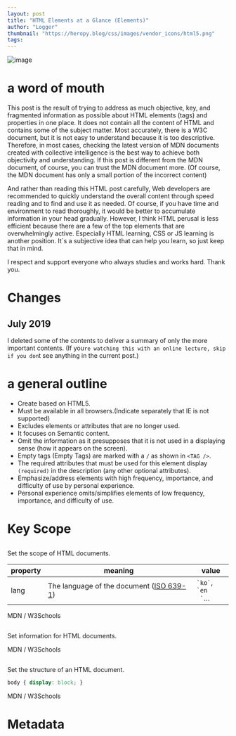 ```yaml
---
layout: post
title: "HTML Elements at a Glance (Elements)"
author: "Logger"
thumbnail: "https://heropy.blog/css/images/vendor_icons/html5.png"
tags: 
---
```



![image](https://heropy.blog/css/images/vendor_icons/html5.png)

# a word of mouth

This post is the result of trying to address as much objective, key, and fragmented information as possible about HTML elements (tags) and properties in one place.
It does not contain all the content of HTML and contains some of the subject matter.
Most accurately, there is a W3C document, but it is not easy to understand because it is too descriptive.
Therefore, in most cases, checking the latest version of MDN documents created with collective intelligence is the best way to achieve both objectivity and understanding.
If this post is different from the MDN document, of course, you can trust the MDN document more.
(Of course, the MDN document has only a small portion of the incorrect content)

And rather than reading this HTML post carefully, Web developers are recommended to quickly understand the overall content through speed reading and to find and use it as needed.
Of course, if you have time and environment to read thoroughly, it would be better to accumulate information in your head gradually.
However, I think HTML perusal is less efficient because there are a few of the top elements that are overwhelmingly active.
Especially HTML learning, CSS or JS learning is another position.
It`s a subjective idea that can help you learn, so just keep that in mind.

I respect and support everyone who always studies and works hard.
Thank you.

# Changes

## July 2019

I deleted some of the contents to deliver a summary of only the more important contents.
(If you`re watching this with an online lecture, skip if you don`t see anything in the current post.)

# a general outline

- Create based on HTML5.
- Must be available in all browsers.(Indicate separately that IE is not supported)
- Excludes elements or attributes that are no longer used.
- It focuses on Semantic content.
- Omit the information as it presupposes that it is not used in a displaying sense (how it appears on the screen).
- Empty tags (Empty Tags) are marked with a `/` as shown in `<TAG />`.
- The required attributes that must be used for this element display `(required)` in the description (any other optional attributes).
- Emphasize/address elements with high frequency, importance, and difficulty of use by personal experience.
- Personal experience omits/simplifies elements of low frequency, importance, and difficulty of use.

# Key Scope

## <html>

Set the scope of HTML documents.

<table><thead><tr><th>property</th><th>meaning</th><th>value</th></tr></thead><tbody><tr><td>
 lang</td><td>The language of the document (<a href="https://en.wikipedia.org/wiki/ISO_639-1_%EC%BD%94%EB%93%9C_%EB%AA%A9
 %EB%A1%9D" target="_blank" rel="noopener">ISO 639-1</a>)</td><td><code>`ko`</code>, <code>`en
 `</code>…
 </td></tr></tbody></table>

 

MDN / W3Schools

## <head>

Set information for HTML documents.

MDN / W3Schools

## <body>

Set the structure of an HTML document.

```css
body { display: block; }

```

MDN / W3Schools

# Metadata

## <title>

Set the title of the document that is shown in the title bar or in the Pages tab of the browser.

MDN / W3Schools

## <base />

Set the reference URL for all relative URLs contained in HTML documents.

- Only one `<base />` element can be included in a document.

<table><thead><tr><th>property</th><th>meaning</th><th>value</th><th>default</th></tr></thead><
 tbody><tr><td>href</td><td>base URL</td><td>URL</td><td></td></tr><tr><td>target</
td><td>Default for elements that use the target attribute like A elements</td><td><code>`_self`</code>, <code>`_blank`</code></td><td
>
<code>`_self`</code></td></tr></tbody></table>

 

MDN / W3Schools

## <link />

Specify the association of external resources and their relationship to the current document.
(Import HTML, CSS, ICON, etc.)

<table><thead><tr><th>property</th><th>meaning</th><th>value</th></tr></thead><tbody><tr><td>
 rel</td><td>(required) Relationship between current document and external resource (<a href="https://developer.mozilla.org/en-US/docs/Web/HTML/Link_types" target="
 _blank" rel="noopener">Link Types</a>)</td><td><code>`stylesheet`</code>, <code>`icon`</code>…
 </td><td></td></tr><tr><td>href</td><td>URL of external resource</td><td>URL</td><td></
td></tr><tr><td>type</td><td><a href="https://developer.mozilla.org/en/docs/Web/HTTP/Basics_of_HTTP/MIME_types"
 target="_blank" rel="noopener">MIME type</a></td><td><code>`text/css`</code>, <code>`image/x-icon`</code
>
…
 </td><td></td></tr></tbody></table>

 

MDN / W3Schools

## <meta />

Set to represent metadata that cannot be represented by other metadata elements (such as ``link />`` and ``style``).
(Information provided to search engine or browser)

<table><thead><tr><th>property</th><th>meaning</th><th>value</th></tr></thead><tbody><tr><td>
 charset</td><td><a href="https://www.iana.org/assignments/character-sets/character-sets.xhtml" target="_blank" rel="noopener">character encoding method<
 /a></td><td><code>`UTF-8`</code>, <code>`EUC-KR`</code>…
 </td></tr><tr><td>name</td><td>The name of the metadata (<a href="https://developer.mozilla.org/en/docs/Web/HTML/
 Element/meta#attr-name" target="_blank" rel="noopener">Type of information</a>)</td><td><code>`author`</code>, <code>`description
 `</code>…
 </td></tr><tr><td>http-equiv</td><td><a href="https://developer.mozilla.org/en for changing the way the server/user agent works.
 /docs/Web/HTML/Element/meta#attr-http-equiv" target="_blank" rel="noopener">instruction</a> (providing HTTP response header)</td><td><code>`
 refresh`</code>, <code>`X-UA-Compatible`</code>…
 </td></tr><tr><td>content</td><td><code>`name`</code>, <code>value of `http-equiv`</code></td
>
<td></td></tr></tbody></table>

 

```xml
<meta name="viewport" content="width=device-width, initial-scale=1, user-scalable=no, maximum-scale=1, minimum-scale=1" />
<meta http-equiv="X-UA-Compatible" content="IE=edge" />

```

MDN / W3Schools

## <style>

Set style information (CSS).

<table><thead><tr><th>property</th><th>meaning</th><th>default</th></tr></thead><tbody><tr><td>
 type</td><td><a href="https://developer.mozilla.org/en/docs/Web/HTTP/Basics_of_HTTP/MIME_types" target="_blank" rel="noopener">MIME type</
 a></td><td><code>`text/css`</code></td></tr></tbody></table>

 

MDN / W3Schools

# Content Identification

## <h1>, <h2>, <h3>, <h4>, <h5>, <h6>

Structures the information hierarchy of documents.
(Heading, setting the title of a document or separated area, table of contents of a document)

- The lower the number, the higher the level (important).

```css
h1, h2, h3, h4, h5, h6 { display: block; }

```

MDN / W3Schools

## <header>

Set the header of the document.
(usually including logos, titles, searches, etc.)

```css
header { display: block; }

```

MDN / W3Schools

## <footer>

Set the document`s putter.
(usually including authors, copyrights, relevant documents, etc.)

```css
footer { display: block; }

```

MDN / W3Schools

## <main>

Set the main content of the document.

- IE Unsupported
- Only one `main` element can be included in a document.

```css
main { display: block; }

```

MDN / W3Schools

## <article>

Set up independently separated or reusable areas.
(magazine/newspaper articles, blogs, etc.)

- Generally, `<h1>`~Identify with `<h6>.
- Write the date and time of creation as `datetime` attribute of `<time>.

```css
article { display: block; }

```

MDN / W3Schools

## <section>

Set the general area of the document.

- Generally, `<h1>`~Identify with `<h6>.

```css
section { display: block; }

```

MDN / W3Schools

## <aside>

Set the separate content of the document.
(Usually set the sidebar, such as advertising or other links)

```css
aside { display: block; }

```

MDN / W3Schools

## <nav>

Set up an area that provides a different page link.
(Navigation, Common Menu (Home, About, Contact), Table of Contents, Index, etc.)

```css
nav { display: block; }

```

MDN / W3Schools

## <address>

Include and use contact information in `body`, `article`, and `footer`.

```css
address { display: block; }

```

MDN / W3Schools

## <div>

Set up content areas that represent essentially nothing.
(Division, used for decoration purposes)

```css
div { display: block; }

```

MDN / W3Schools

# Text Content

## <ol>, <ul>, <li>

Set an ordered list (`<ol>`) or an unordered list (`<ul>`) of each item (`<li`).
(Ordered List, Unordered List, List Item, Define a list that requires an order (`<ol`) or does not require an order (`<ul`))

- <ol> and <ul> are children, and only <li> can be included.
- "`li` shall not be used alone, but shall be included as a child in `ol` or `ul`.
- The order of items in the sorted list (`<ol`) may mean importance.

```css
ol, ul { display: block; }
li { display: list-item; }

```

OL: MDN / W3Schools
UL: MDN / W3Schools
LI: MDN / W3Schools

### <ol>

Set the sorted list.

<table><thead><tr><th>property</th><th>meaning</th><th>value</th><th>feature</th></tr></thead><
 tbody><tr><td>start</td><td>The starting value of the number assigned to the item</td><td>Number</td><td></td></tr>
 <tr><td>type</td><td>Type of number assigned to item</td><td><code>`a`</code>, <code>`A`</code>,
 <code>`i`</code>, <code>`I`</code>, <code>`1`</code></td><td></td></tr></tbody
>
</table>

 

### <li>

Set the item.

<table><thead><tr><th>property</th><th>meaning</th><th>value</th><th>feature</th></tr></thead><
 tbody><tr><td>value</td><td>Set the order of items</td><td>Number</td><td>The order of the following items will be reordered</td>
 </tr></tbody></table>

 

## <dl>, <dt>, <dd>

Set the term (<dt>`) and definition (<d>```) region of pairs (<dl`).
(Description List, Definition Details, Definition Term)

- `<dl>` should contain only `<d>` and `<dt>`.
- Useful when displaying key/value shapes.

```xml
<dl>
<dt>Coffee</dt>
<dd>Coffee is a brewed drink prepared from roasted coffee beans, the seeds of berries from certain Coffea species.</dd>
<dt>Milk</dt>
<dd>Milk is a nutrient-rich, white liquid food produced by the mammary glands of mammals.</dd>
</dl>

```

```css
dl, dt, dd { display: block; }

```

DL: MDN / W3Schools
DT: MDN / W3Schools
DD: MDN / W3Schools

## <p>

Set one paragraph.
(Paragraph)

- Generally, information and communication assistants provide shortcuts that can be passed to the next paragraph (`<p>`).

```css
p { display: block; }

```

MDN / W3Schools

## <hr />

Set up for paragraph separation (by topic).
(Horizontal Rule)

- In most cases, it is marked as a horizontal line (`border`) but should only be used from a semantic perspective.

```css
hr { display: block; }

```

MDN / W3Schools

## <pre>

Set preformatted text.
(Preformatted Text)

- Text can be displayed with spaces and line breaks.
- Displays as Monospace font family by default.

```css
pre { display: block; }

```

MDN / W3Schools

## <blockquote>

Set general quotes.
(Block Quotation)

<table><thead><tr><th>property</th><th>meaning</th><th>value</th></tr></thead><tbody><tr><td>
 cite</td><td>URL of quoted information</td><td>URL</td></tr></tbody></table>

 

```css
blockquote { display: block; }

```

MDN / W3Schools

# Inline Text

## <a>

Set up hyperlinks that can be linked to different URLs such as different pages, the same page location (`#`, hashtag), files, email addresses, phone numbers, etc.
(Anchor, Export to External)

<table><thead><tr><th>property</th><th>meaning</th><th>value</th><th>default</th><th>feature</th></tr></thead><tbody><tr><td>download</td><td>means that this element will be used to download resources</td><td>Boolean</td>
<td></td></tr><tr><td>href</td><td>Link URL</td><td>URL</td><td></td><td> Can be omitted</td></tr><tr><td>rel</td><td>The relationship between the current document and the link URL (<a href="https://developer.mozilla.org/en-US) /docs/Web/HTML/Link_types" target="_blank" rel="noopener">Link Types</a>)</td><td><code>`license`</code>, <code>`prev `</code>, <code>`next`</code>… </td><td></td><td></td></tr><tr><td>target</td><td>Display (browser tab) location of link URL</td><td><code>`_self`</code>, <code>`_blank`</code></td><td><code>`_self`</code></td><td></td>
</tr><tr><td>type</td><td><a href="https://developer.mozilla.org/en/docs/Web/HTTP/Basics_of_HTTP/MIME_types" target in the link URL ="_blank" rel="noopener">MIME type</a></td><td><code>`text/html`</code>… </td><td></td><td></td></tr></tbody></table>

 

```css
a { display: inline; }

```

MDN / W3Schools

## <abbr>

Specify abbreviations.
(Abbrevision, usually using the `title` attribute to provide full letters or descriptions)

```xml
Using <abbr title="HyperText Markup Language">HTML</abbr> is fun and easy!

```

```css
abbr { display: inline; }

```

MDN / W3Schools

## <b>

Sets the range of letters with different styles.
(Bring Attention)

- Does not have any special meaning.
- Use to help with read flow.
- Use as a last resort if other tags are not suitable.
- By default, the letters are thick (Bold).

```css
b { display: inline; }

```

MDN / W3Schools

## <mark>

Used when highlighting to attract your attention.
(Mark Text, the same meaning as using a highlighter to mark a point of interest)

- By default, the character background is yellow, as if using a highlighter.

```css
mark { display: inline; }

```

MDN / W3Schools

## <em>

Show simple emphasis on meaning.
(Emphasis)

- Overlayable.
- The more nested, the stronger the emphasis.
- Pronounced verbally in information and communication aids.
- Marked as italic type by default.

```css
em { display: inline; }

```

MDN / W3Schools

## <strong>

Used to indicate the importance of meaning.
(Strong Importance)

- By default, the letters are thick (Bold).

```css
strong { display: inline; }

```

MDN / W3Schools

## <i>

It is used if it is not suitable for expression such as `em`, `strong`, `mark`, `cite`, and `dfn`.
(Use to distinguish between ordinary letters (such as icons or special symbols)

- Marked as italic type by default.

```css
i { display: inline; }

```

MDN / W3Schools

## <dfn>

Use to define terms.
(Definition)

```css
dfn { display: inline; }

```

MDN / W3Schools

## <cite>

Set a reference to the creation.
(titles such as books, papers, movies, TV shows, songs, games, etc.)

- Marked as italic type by default.

```xml
<cite>The Scream</cite> by Edward Munch. Painted in 1893.

```

```css
cite { display: inline; }

```

MDN / W3Schools

## <q>

Set short quotes.
(Inline Quotation)

- Use `<blockquote>` to set long quotes.

<table><thead><tr><th>property</th><th>meaning</th><th>value</th></tr></thead><tbody><tr><td>
 cite</td><td>URL of quoted information</td><td>URL</td></tr></tbody></table>

 

```css
q { display: inline; }

```

MDN / W3Schools

## <u>

Set the underlined letter.
(Underline)

- Used as a purely decorative element.
- Be careful not to use it in a position that may be confused with `<a`.
- Use is not recommended if `<spanstyle="text-decoration:underline;">` is available.

```css
u { display: inline; }

```

MDN / W3Schools

## <code>

Set the computer code range.
(Inline Code)

`<code>document.getElementById(`id-value`)</code> is a piece of computer code.`

- By default, it appears as a Monospaced font family.

```css
code { display: inline; }

```

MDN / W3Schools

## <kbd>

Set the text range that represents user input on the text input device (keyboard).
(Keyboard Input)

```xml
<p><kbd>Ctrl</kbd> + <kbd>Alt</kbd> + <kbd>K</kbd></p>, <kbd>ESC</kbd>

```

```css
kbd { display: inline; }

```

MDN / W3Schools

## <sup>, <sub>

Set up `<sup>` and `<sub>` above and below.
(Superscripted text, Subscript text)

```xml
X<sup>4</sup> + Y<sup>2</sup>, H<sub>2</sub>O

```

```css
sup, sub { display: inline; }

```

SUP: MDN / W3Schools
SUB: MDN / W3Schools

## <time>

For the purpose of indicating the date or time.

<table><thead><tr><th>property</th><th>meaning</th><th>value</th></tr></thead><tbody><tr><td>
 datetime</td><td><a href="https://www.w3.org/TR/html51/infrastructure.html#dates-and-times" target="_blank" rel="noopener">valid date
 Character</a></td><td>Date</td></tr></tbody></table>

 

- IE Unsupported

```xml
<p>The Cure will be celebrating their 40th anniversary on <time datetime="2018-07-07">July 7</time> in London's Hyde Park.</p>

```

```css
time { display: inline; }

```

MDN / W3Schools

## <span>

Set up content areas that represent essentially nothing.

```css
span { display: inline; }

```

MDN / W3Schools

## <br />

Set line break.

```css
br { display: inline; }

```

MDN / W3Schools

# crystal

## <del>

Specifies the range of deleted (changed) text.

<table><thead><tr><th>property</th><th>meaning</th><th>value</th></tr></thead><tbody><tr><td>
 cite</td><td>The URI of the resource describing the change</td><td>URI</td></tr><tr><td>datetime</td><td><a where the change occurred
 href="https://www.w3.org/TR/html51/infrastructure.html#dates-and-times" target="_blank" rel="noopener">valid date characters</a></td>
 <td>Date</td></tr></tbody></table>

 

```css
del { display: inline; }

```

MDN / W3Schools

## <ins>

Specifies the range of newly added (changed) text.

<table><thead><tr><th>property</th><th>meaning</th><th>value</th></tr></thead><tbody><tr><td>
 cite</td><td>The URI of the resource describing the change</td><td>URI</td></tr><tr><td>datetime</td><td><a where the change occurred
 href="https://www.w3.org/TR/html51/infrastructure.html#dates-and-times" target="_blank" rel="noopener">valid date characters</a></td>
 <td>Date</td></tr></tbody></table>

 

```css
ins { display: inline; }

```

MDN / W3Schools

# Multimedia

## <img />

Insert image.

<table><thead><tr><th>property</th><th>meaning</th><th>value</th></tr></thead><tbody><tr><td>
 src</td><td>(required) Image URL</td><td>URL</td><td></td></tr><tr><td>alt</td><td>
 (Required) Alternative text of image</td><td></td></tr><tr><td>width</td><td>width of image</td><td></td
>
</tr><tr><td>height</td><td>height of the image</td><td></td></tr><tr><td>srcset</td><
td>Define a list of image URLs and original sizes to be presented to the browser</td><td><code>`w`</code>, <code>`x`</code></td></tr
>
<tr><td>sizes</td><td>Defines a list of media conditions and image optimization sizes for those conditions</td><td></td></tr></tbody></
 table>
 

```xml
<!-- srcset, sizes -->
<!-- Browser selects and uses the best image for different display resolutions -->
<img srcset="./small.jpg 320w,
./medium.jpg 640w,
./large.jpg 1024w"
sizes="(max-width: 480px) 300px,
(max-width: 800px) 600px,
900px"
src="./small.jpg"
alt="The image" />
<img srcset="./image.jpg,
./image-1.5x.jpg 1.5x,
./image-2x.jpg 2x"
src="./image.jpg"
alt="The image" />

```

```css
img { display: inline; }

```

MDN / W3Schools

- srcset and sizes properties of HTML IMG
- Responsive images for `srcset` and `sizes`

## <audio>

Insert sound content (MP3).

- If `autoplay` is specified, `preload` is ignored.

<table><thead><tr><th>property</th><th>meaning</th><th>value</th><th>default</th></tr></thead><
 tbody><tr><td>autoplay</td><td>Play as soon as it's ready</td><td>Boolean</td><td></td></tr><tr><
td>controls</td><td>Show control menu</td><td>Boolean</td><td></td></tr><tr><td>loop</td
>
<td>Play from the beginning again when playback ends</td><td>Boolean</td><td></td></tr><tr><td>preload</td><td
>
Specify whether to load the file when the page loads (provided a hint)</td><td><code>`none`</code>: do not load,<br><code>`metadata`</code
>
: Load metadata only,<br><code>`auto`</code>: Load entire file</td><td><code>`metadata`</code></td></tr><
 tr><td>src</td><td>Content URL</td><td>URL</td><td></td></tr><tr><td>muted</td><
td>Mute or not</td><td>Boolean</td><td></td></tr></tbody></table>

 

```css
audio { display: inline; }

```

MDN / W3Schools

## <video>

Insert video content (MP4).

- If `autoplay` is specified, `preload` is ignored.

<table><thead><tr><th>property</th><th>meaning</th><th>value</th><th>default</th></tr></thead><tbody><tr><td>autoplay</td><td>Play as soon as it's ready</td><td>Boolean</td><td></td></tr><tr><td>controls</td><td>Show control menu</td><td>Boolean</td><td></td></tr><tr><td>loop</td>
<td>Play from the beginning again when playback ends</td><td>Boolean</td><td></td></tr><tr><td>muted</td><td>
Mute or not</td><td>Boolean</td><td></td></tr><tr><td>poster</td><td>Video thumbnail image URL</td>
<td>URL</td><td></td></tr><tr><td>preload</td><td>Specify whether to load the file when the page loads (provided a hint)</td><td><code>`none`</code>: do not load,<br><code>`metadata`</code>: load metadata only,<br><code>`auto`</code>: Load full file</td><td><code>`metadata`</code></td></tr><tr><td>src</td><td>Content URL</td><td>URL</td><td></td></tr><tr><td>width</td><td>Video width</td><td></td><td></td></tr><tr><td>height</td><td>Video vertical width</td><td></td><td></td></tr></tbody></table>

 

```css
video { display: inline; }

```

MDN / W3Schools

## <figure>, <figcaption>

<Figure> sets the area of an image, illustration, or chart.
`figcaptions` are included in `figuration` to display descriptions such as images or illustrations.

```xml
<figure>
<img src="milk.jpg" alt="A milk">
<figcaption>Milk is a nutrient-rich, white liquid food produced by the mammary glands of mammals.</figcaption>
</figure>

```

```css
figure { display: block; }
figcation { display: inline; }

```

FIGURE: MDN / W3Schools
FIGCAPTION: MDN / W3Schools

# Built-in content

## <iframe>

Insert another HTML page into the current page.
(displays nested browser context (frame)

<table><thead><tr><th>property</th><th>meaning</th><th>value</th><th>default</th></tr></thead><
 tbody><tr><td>name</td><td>name of frame</td><td></td><td></td></tr><tr><td>src</
td><td>URL of document to include</td><td>URL</td><td></td></tr><tr><td>width</td><td> width of frame
 Width</td><td></td><td></td></tr><tr><td>height</td><td>Height of frame</td><td></
td><td></td></tr><tr><td>allowfullscreen</td><td>Enable full screen mode</td><td>Boolean</td><td>
 </td></tr><tr><td>frameborder</td><td>Use frame borders</td><td><code>`0`</code>, <code>`1`
 </code></td><td><code>`1`</code></td></tr><tr><td>sandbox</td><td>Insert read-only for security
 </td><td>Boolean or<br><code>`allow-form`</code>: form can be submitted,<br><code>`allow-scripts`</code>: script execution
 Yes ,<br><code>`allow-same-origin`</code>: resources from the same origin (domain) are available</td><td></td></tr></tbody></
 table>
 

```xml
<iframe width="1280" height="720" src="https://www.youtube.com/embed/Q9yn1DpZkHQ" frameborder="0" allowfullscreen></iframe>

```

```css
iframe { display: inline; }

```

MDN / W3Schools

## <canvas>

Landering graphics or animations using the Canvas API or WebGL API.

<table><thead><tr><th>property</th><th>meaning</th></tr></thead><tbody><tr><td>width</td><td>
 Width of canvas</td></tr><tr><td>height</td><td>Vertical width of canvas</td></tr></tbody></table>

 

```css
canvas { display: inline; }

```

MDN / W3Schools

# Script

## <script>

Include the script code in the document or refer to it (external script).

<table><thead><tr><th>property</th><th>meaning</th><th>value</th><th>feature</th></tr></thead><
 tbody><tr><td>async</td><td>whether the script executes asynchronously</td><td>Boolean</td><td><code>`src`<
 /code> attribute required</td></tr><tr><td>defer</td><td>whether it works after parsing (parsing) the document</td><td>Boolean</td
>
<td><code>`src`</code> attribute required</td></tr><tr><td>src</td><td>External script URL to refer to</td><td>
 URL</td><td>Included script code is ignored</td></tr><tr><td>type</td><td><a href="https://developer.mozilla.
 org/en/docs/Web/HTTP/Basics_of_HTTP/MIME_types" target="_blank" rel="noopener">MIME type</a></td><td><code>`text/javascript`</code>
 (Default)</td><td></td></tr></tbody></table>

 

```css
script { display: none; }

```

MDN / W3Schools

## <noscript>

Defines HTML to insert if script is not supported.

```xml
<noscript>
<p>Your browser does not support JavaScript!</p>
</noscript>

```

```css
noscript { display: inline; }

```

MDN / W3Schools

# Table Content

```xml
<table>
<caption>Fruits</caption>
<colgroup>
<col span="2" style="background-color: yellowgreen;">
<col style="background-color: tomato;">
</colgroup>
<thead>
<tr>
<th>ID</th>
<th>Name</th>
<th>Price</th>
</tr>
</thead>
<tbody>
<tr>
<td>F123A</td>
<td>Apple</td>
<td>$22</td>
</tr>
<tr>
<td>F098B</td>
<td>Banana</td>
<td>$19</td>
</tr>
</tbody>
</table>


```

## <table>, <tr>, <th>, <td>

Create rows (line / <tr>) and columns (kan, cell) / <th>, and <td> of data table (<table>.
(Table Row, Table Header, Table Data)

```css
table { display: table; }
tr { display: table-row; }
th, td { display: table-cell; }

```

TABLE: MDN / W3Schools
TR: MDN / W3Schools
TH: MDN / W3Schools
TD: MDN / W3Schools

### <th>

Specify `headlet space`

<table><thead><tr><th>property</th><th>meaning</th><th>value</th><th>default</th></tr></thead><
 tbody><tr><td>abbr</td><td>Brief description of columns</td><td></td><td></td></tr><tr><td>headers<
 /td><td>One or more other related header fields <code>`id`</code> attribute values</td><td></td><td></td></tr><tr><
td>colspan</td><td>Number of columns to expand (merge)</td><td></td><td><code>`1`</code></td></tr><
 tr><td>rowspan</td><td>Number of rows to expand (merge)</td><td></td><td><code>`1`</code></td><
 /tr><tr><td>scope</td><td>specify whose'header space' you are</td><td><code>`col`</code>: own column<br
>
<code>`colgroup`</code>: all columns<br><code>`row`</code>: own rows<br><code>`rowgroup`</code>: all rows<br>
 <code>`auto`</code></td><td><code>`auto`</code></td></tr></tbody></table>

 

### <td>

Specify `General spaces`

<table><thead><tr><th>property</th><th>meaning</th><th>value</th><th>default</th></tr></thead><
 tbody><tr><td>headers</td><td>one or more other related header fields <code>`id`</code> attribute values</td><td></td><td></
td></tr><tr><td>colspan</td><td>Number of columns to expand (merge)</td><td></td><td><code>`1`</code
>
</td></tr><tr><td>rowspan</td><td>Number of rows to expand (merge)</td><td></td><td><code>`1
 `</code></td></tr></tbody></table>

 

## <caption>

Set the title of the table.

- Must be created immediately after the opening table tag.
- Only one <caption> per <table>.

```css
caption { display: table-caption; }

```

MDN / W3Schools

## <colgroup>, <col />

The columns that commonly define the columns in the table (`<col>`) and their set (`<colgroup`).
(Column, Column Group)

<table><thead><tr><th>property</th><th>meaning</th><th>value</th><th>default</th></tr></thead><
 tbody><tr><td>span</td><td>Number of consecutive columns</td><td>Number</td><td><code>`1`</code></
td></tr></tbody></table>

 

```css
colgroup { display: table-column-group; }
col { display: table-column; }

```

COLGROUP: MDN / W3Schools
COL: MDN / W3Schools

## <thead>, <tbody>, <tfoot>

Specify the header of the table (`<head>, body (`<tbody>, and footer.

- By default, it does not affect the layout of the table.

```css
thead { display: table-header-group; }
tbody { display: table-row-group; }
tfoot { display: table-footer-group; }

```

THEAD: MDN / W3Schools
TBODY: MDN / W3Schools
TFOOT: MDN / W3Schools

# form

## <form>

Define a range of forms for submitting information to a Web server.

- Cannot include `form` as a child element with a different `form`.

<table><thead><tr><th>property</th><th>meaning</th><th>value</th><th>default</th></tr></thead><tbody><tr><td>action</td><td>URL of the web page that will process the transmitted information</td><td>URL</td><td></td></tr><tr><td>autocomplete</td><td>whether to use autocomplete with values previously entered by the user</td><td><code>`on`</code>, <code>` off`</code></td><td><code>`on`</code></td></tr><tr><td>method</td><td>Send to server <a href="https://www.w3.org/Protocols/rfc2616/rfc2616.html" target="_blank" rel="noopener">HTTP</a> method</td><td><code>`GET `</code>, <code>`POST`</code></td><td><code>`GET`</code></td></tr><tr><td>name</td><td>unique form name</td><td></td><td></td></tr><tr><td>novalidate</td><td>when sent to server Specifies not to validate form data</td><td></td><td></td></tr><tr><td>target</td><td>Send to server and respond Specify how to receive</td><td><code>`_self`</code>, <code>`_blank`</code></td><td><code>`_self`</code></td></tr></tbody></table>

 

```css
form { display: block; }

```

MDN / W3Schools

## <input />

The data form to be entered by the user.

<table><thead><tr><th>property</th><th>meaning</th><th>value</th><th>default</th><th>feature</th></tr></thead><tbody><tr><td>autocomplete</td><td>whether to use autocomplete with values previously entered by the user</td><td><code>` on`</code>, <code>`off`</code></td><td><code>`on`</code></td><td></td></tr><tr><td>autofocus</td><td>Autofocus when page loads</td><td>Boolean</td><td></td><td> Must be unique within the document Ham</td></tr><tr><td>checked</td><td>Indicate that the form is selected</td><td>Boolean</td><td></td> <td><code>`type`</code> only when the attribute value is <code>`radio`</code>, <code>`checkbox`</code></td></tr><tr>
<td>disabled</td><td>Disable form</td><td>Boolean</td><td></td><td></td></tr><tr>
<td>form</td><td><code><code>`id`</code> attribute value of `&lt;form&gt;`</code></td><td></td><td></td><td>Only if they are not descendants of the <code>`&lt;form&gt;`</code></td></tr><tr><td>list</td><td>
Refer to <code>`&lt;datalist&gt;`</code>'s <code>`id`</code> attribute value</td><td></td><td></td><td> </td></tr><tr><td>max</td><td>Maximum value specified</td><td>Number</td><td></td><td>
<code>`type`</code> Only when the property value is <code>`number`</code>,<br><code>`min` </code>Only values greater than the attribute are allowed</td></tr><tr><td>min</td><td>Minimum value specified</td><td>Number</td> <td></td><td><code>`type`</code> Only when the property value is <code>`number`</code>,<br><code>`max`</code> Allow only values less than the attribute</td></tr><tr><td>maxlength</td><td>Maximum number of characters that can be entered</td><td>Number</td><td> <code>`524288`</code></td><td><code>`type`</code> attribute value is <code>`text`</code>, <code>`email`</code>
, <code>`password`</code>, <code>`tel`</code>, <code>`url`</code> only</td></tr><tr><td>
multiple</td><td>whether more than one value can be entered</td><td>Boolean</td><td></td><td><code>`type`< Only when the /code> property value is <code>`email`</code>, <code>`file`</code>, <br><code>`email`</code> <code>` Separated by ,`</code></td></tr><tr><td>name</td><td>Name of form</td><td></td><td></td>
<td></td></tr><tr><td>placeholder</td><td>Hint of value to be entered by user</td><td></td><td></td>
<td><code>`type`</code> property value is <code>`text`</code>, <code>`search`</code>, <code>`tel`</code>, <code>`url`</code>, <code>`email`</code> only</td></tr><tr><td>readonly</td><td>Unmodifiable read Dedicated</td><td>Boolean</td><td>
</td><td></td></tr><tr><td>step</td><td>Effective incremental interval</td><td>Number</td> <td><code>`1`</code></td><td><code>`type`</code> property value is <code>`number`</code>, <code>`range` </code> only</td></tr><tr><td>src</td><td>URL of the image</td><td>URL</td><td></td>
<td><code>`type`</code> only when the attribute value is <code>`image`</code></td></tr><tr><td>alt</td><td>Alternate text for image</td><td></td><td></td><td><code>`type`</code> attribute value is <code>`image`</code> <td></tr><tr><td>type</td><td>Type of data to be input</td><td>Separately organized</td><td><code>` text`</code></td></tr><tr><td>value</td><td>initial value of form</td><td></td><td></td> <td></td></tr></tbody></table>

 

### Value of data type (Values)

A list of values that can be entered in the `type` property.

```xml
<input type="button" />
<input type="checkbox" />
<input type="file" />
<input type="text" />

```

<table><thead><tr><th>value</th><th>data type</th><th>characteristic</th></tr></thead><tbody><tr><td>
button</td><td>normal button</td><td><code>`&lt;button&gt;`</code> use like</td></tr><tr><td>checkbox</td><td>Checkbox</td><td></td></tr><tr><td>color</td><td>color</td><td>IE not supported</td>
</tr><tr><td>email</td><td>email</td><td></td></tr><tr><td>file</td><td>file </td><td></td></tr><tr><td>hidden</td><td>Form invisible but to be sent</td><td><code>`value`</code> Specify value as attribute</td></tr><tr><td>image</td><td>Submit image button</td><td><code>`&lt;img /&gt;`</ Use like code></td></tr><tr><td>number</td><td>number</td><td></td></tr><tr><td>password</td><td>secret</td><td>covered form</td></tr><tr><td>radio</td><td>radio button</td><td>like < code>`name`</code> Only one can be selected within the attribute group</td></tr><tr><td>range</td><td>Range control</td><td><code>` min`</code>, <code>`max`</code>, <code>`step`</code>, <code>`value`</code>(default) attribute use</td></ tr><tr><td>reset</td><td>reset</td><td>all forms in scope for that <code>`&lt;form&gt;`</code></td></tr> <tr><td>search</td><td>search</td><td></td></tr><tr><td>submit</td><td>submit button</td> <td> Per <code>`&lt;form&gt;`</code> Unique form within scope</td></tr><tr><td>tel</td><td>phone number</td><td> </td></tr><tr><td>text</td><td>plain text</td><td></td></tr><tr><td>url</td> <td>Absolute URL</td><td></td></tr></tbody></table>

 

```css
input { display: inline-block; }

```

MDN / W3Schools

## <label>

The title of the labelable element (Captions

- Refer to labeling elements as `for` attributes or include them as content.
- Labeling elements are `button`, `input`, `progress`, `select`, `textarea`

<table><thead><tr><th>property</th><th>meaning</th></tr></thead><tbody><tr><td>for</td><td>
 Value of the <code>`id`</code> attribute of the labelable element to be referenced</td></tr></tbody></table>

 

```xml
"<!-- See Labelable Elements -->
<input type="checkbox" id="user-agreement" />
="user-agreement">Do you agree?</label>

<!-- Include labelable elements -->
><label><input type="checkbox" />Do you agree?</label>

```

```css
label { display: inline; }

```

MDN / W3Schools

## <button>

Specify which buttons are selectable.

<table><thead><tr><th>property</th><th>meaning</th><th>value</th><th>feature</th></tr></thead><
 tbody><tr><td>autofocus</td><td>autofocus when page loads</td><td>Boolean</td><td>must be unique within document</td
>
</tr><tr><td>disabled</td><td>disable button</td><td>Boolean</td><td></td></tr><tr
>
<td>form</td><td><code><code>`id`</code> attribute value of `&lt;form&gt;`</code></td><td></td><
td>Only if it is not a descendant of the <code>`&lt;form&gt;`</code></td></tr><tr><td>name</td><td>
 Name of button</td><td></td><td></td></tr><tr><td>type</td><td>Type of button</td><td><
 code>`button`</code>, <code>`reset`</code>, <code>`submit`</code></td><td></td></tr></tbody>
 </table>

 

```css
button { display: inline-block; }

```

MDN / W3Schools

## <textarea>

Multiple lines of plain text form.

<table><thead><tr><th>property</th><th>meaning</th><th>value</th><th>default</th><th>feature</th></tr></thead><tbody><tr><td>autocomplete</td><td>whether to use autocomplete with values previously entered by the user</td><td><code>` on`</code>, <code>`off`</code></td><td><code>`on`</code></td><td></td></tr><tr><td>autofocus</td><td>Autofocus when page loads</td><td>Boolean</td><td></td><td> Must be unique within the document Ham</td></tr><tr><td>disabled</td><td>Disable form</td><td>Boolean</td><td></td><td>
</td></tr><tr><td>form</td><td><code>`&lt;form&gt;`</code>'s <code>`id`</code> attribute value</td><td></td><td></td><td>only if they are not descendants of the <code>`&lt;form&gt;`</code></td></tr><tr>
<td>maxlength</td><td>Maximum number of characters that can be entered</td><td>Number</td><td>Infinite</td><td></td></tr>
<tr><td>name</td><td>Name of form</td><td></td><td></td><td></td></tr><tr> <td>placeholder</td><td>Hint of user input</td><td></td><td></td><td></td></tr><tr> <td>readonly</td><td>Unmodifiable read-only</td><td>Boolean</td><td></td><td></td></tr><tr><td>rows</td><td>Number of lines in the form</td><td>Number</td><td><code>`2`</code></td><td></td></tr></tbod y></table>

 

```css
textarea { display: inline-block; }

```

MDN / W3Schools

## <fieldset>, <legend>

Group (`<fieldset`) forms for the same purpose to specify a title (`<legend`).

```xml
<form>
<fieldset>
<legend>Coffee Size</legend>
<label>
<input type="radio" name="size" value="tall" />
Tall
</label>
<label>
<input type="radio" name="size" value="grande" />
Grande
</label>
<label>
<input type="radio" name="size" value="venti" />
Venti
</label>
</fieldset>
</form>

```

```css
fieldset, legend { display: block; }

```

FIELDSET: MDN / W3Schools
LEGEND: MDN / W3Schools

### <fieldset>

Group forms for the same purpose.

<table><thead><tr><th>property</th><th>meaning</th><th>value</th></tr></thead><tbody><tr><td>
 disabled</td><td>Disable all form elements in group</td><td>Boolean</td><td></td></tr><tr><td>form</
td><td>Value of the <code>`id`</code> attribute of one or more <code>`&lt;form&gt;`</code> the group will belong to</td><td></td></tr
>
<tr><td>name</td><td>name of group</td><td></td></tr></tbody></table>

 

## <select>, <datalist>, <optgroup>, <option>

Select menu (`<select>`) or `<datalist>` of option (`option`, `optgroup`) are provided.

```xml
<select>
<optgroup label="Coffee">
<option>Americano</option>
<option>Caffe Mocha</option>
<option label="Cappuccino" value="Cappuccino"></option>
</optgroup>
<optgroup label="Latte" disabled>
<option>Caffe Latte</option>
<option>Vanilla Latte</option>
</optgroup>
<optgroup label="Smoothie">
<option>Plain</option>
<option>Strawberry</option>
<option>Banana</option>
<option>Mango</option>
</optgroup>
</select>

```

```css
select { display: inline-block; }
datalist { display: none; }
optgroup, option { display: block; }

```

SELECT: MDN / W3Schools
DATALIST: MDN / W3Schools
OPTGROUP: MDN / W3Schools
OPTION: MDN / W3Schools

### <select>

The menu that selects the option.

<table><thead><tr><th>property</th><th>meaning</th><th>value</th><th>default</th></tr></thead><
 tbody><tr><td>autocomplete</td><td>whether to use autocomplete with values previously entered by the user</td><td><code>`on`</code>, <
 code>`off`</code></td><td><code>`on`</code></td><td></td></tr><tr><td>disabled</
td><td>Disable selection menu</td><td>Boolean</td><td></td></tr><tr><td>form</td><td>select
 One or more <code>`&lt;form&gt;`</code> <code>`id`</code> attribute values</td><td></td><td></td><
 /tr><tr><td>multiple</td><td>Multiple selection</td><td>Boolean</td><td></td></tr><tr><
td>name</td><td>Name of selection menu</td><td></td><td></td></tr><tr><td>size</td><td>
 Number of rows visible at one time</td><td>Number</td><td><code>`0`</code>(Same as <code>`1`</code>
 )</td></tr></tbody></table>

 

### <datalist>

Used to provide autocomplete functionality by specifying predefined options in `<input>.

- Bind the `list` property of `<input>.
- Specify defined options, including `<option>.

```xml
<input type="text" list="fruits">

<datalist id="fruits">
<option>Apple</option>
<option>Orange</option>
<option>Banana</option>
<option>Mango</option>
<option>Fineapple</option>
</datalist>

```

### <optgroup>

Group `<option>`.

<table><thead><tr><th>property</th><th>meaning</th><th>value</th></tr></thead><tbody><tr><td>
 label</td><td>(required)Name of option group</td><td></td></tr><tr><td>disabled</td><td>Disable option group</td>
td><td>Boolean</td></tr></tbody></table>

 

### <option>

The option to be used in the selection menu (<select>`) or in the autocomplete (<datalist>.

- Available as an optional empty tag.

<table><thead><tr><th>property</th><th>meaning</th><th>value</th><th>property</th></tr></thead><
 tbody><tr><td>disabled</td><td>disable option</td><td>Boolean</td><td></td></tr><tr><td
>
label</td><td>Title of option to be displayed</td><td></td><td>Show embedded text if omitted</td></tr><tr><td>selected
 </td><td>Indicate that the option is selected</td><td>Boolean</td><td></td></tr><tr><td>value</td><
td>Value to be submitted in the form</td><td></td><td>If omitted, use embedded text as value</td></tr></tbody></table>

 

## <progress>

Shows the progress of the job completion.

<table><thead><tr><th>property</th><th>meaning</th><th>value</th><th>feature</th></tr></thead><
 tbody><tr><td>max</td><td>Total amount of operations</td><td>Number</td><td></td></tr><tr><td
>
value</td><td>The progress of the operation</td><td>Number</td><td><code>`max`</code> If you omit the attribute <code>`
 Must be a number between 0`</code>~<code>`1`</code></td></tr></tbody></table>

 

```xml
<progress value="70" max="100">70 %</progress>

```

```css
progress { display: inline-block; }

```

MDN / W3Schools

# Global Attributes

Properties common to all HTML elements.

## class

Specify an alias for the space-separated elements.
Select or access elements through the CSS or JavaScript element selector (such as GetElementsByClassName, QuerySelectorAll).

MDN / W3Schools

## id

Define a unique identifier (identifier, ID) in the document.
Select or access elements through the CSS or JavaScript element selector (such as GetElementsByClassName, QuerySelectorAll).

MDN / W3Schools

## style

Declare the CSS to be applied to the element.

MDN / W3Schools

## title

Specifies the information (description) of the element.

MDN / W3Schools

## lang

Specifies the language of the element (ISO 639-1).

```xml
<p lang="en">This paragraph is English</p>
£Plang="ko" is Korean.</p>
<p lang="fr">Ce paragraphe est défini en français.</p>

```

MDN / W3Schools

## data-*

Specify custom data properties.
Used to store data (information) available in JavaScript in HTML.

```xml
<!-- data-custom-data-attributes -->
<div id="me" data-my-name="Heropy" data-my-age="851">Heropy</div>

```

```js
// dataset.customDataAttributes
const $me = document.getElementById('me');
console.log($me.dataset.myName); // "Heropy"
console.log($me.dataset.myAge); // "851"

```

MDN / W3Schools

## draggable

Specifies whether the element is capable of using the Drag and Drop API.

```xml
<div draggable="true">The element to drag.</div>

```

MDN / W3Schools

## hidden

Hide element.

```xml
<form id="hidden-form" action="/form-action" hidden>
The hidden forms. -->
</form>
<button form="hidden-form" type="submit">전송</button>

```

MDN / W3Schools

## tabindex

Use the `Tab` key to specify the order in which elements are sequentially focused.

- Interactive content is ordered by default by tabs in order of code.
- Specify `tabindex="0" for non-interactive content to use tab order like interactive content.
- `tabindex="-1" allows focus but excludes from tab order.
- Positive values above `tabindex=1" are not recommended because they interfere with logical flow.

```xml
<h1 tabindex="0">Sign In</h1>
<label>Username: <input type="text"></label>
<label>Password: <input type="password"></label>
<label>PS: <input type="text" tabindex="-1"></label>
<input type="submit" value="Sign In">

```

MDN / W3Schools

Using the tabindex attribute

# skipped elements

## <template>

Retains content that is not rendered.

- Rendering using JavaScript.
- Use for content that is used repeatedly.
- IE Unsupported

MDN / W3Schools

## <map>, <area>

Define image maps (`<map`) and clickable areas (`<area`).
(Use in conjunction with `<img />`)

MAP: MDN / W3Schools
AREA: MDN / W3Schools

## <picture>

Insert image.
(Replaceable by `srcset` and `sizes` of `<img />`)

MDN / W3Schools

## <source>

Specify multiple media resources such as `audio`, `video`, and `picture` where browser can select.

MDN / W3Schools

## <track>

Specify subtitles, caption files, etc. to be displayed when media such as `audio` and `video` are playing.

MDN / W3Schools

## <embed>

Insert an external application or an interactive plug-in.

MDN / W3Schools

## <object>

Insert multimedia, nested browser context (frames), plug-ins, etc.

MDN / W3Schools

## <param>

Define the parameters of `<object>`.

MDN / W3Schools

# omitted properties

<table><thead><tr><th>use tag</th><th>property</th><th>meaning</th><th>value</th><th>feature</th> </tr></thead><tbody><tr><td><code>`&lt;link /&gt;`</code>,<br><code>`&lt;a&gt;`</code></td><td>hreflang</td><td>Alternate language for current page (<a href="https://en.wikipedia.org/wiki/ISO_639-1_%EC%BD%94%EB%93 %9C_%EB%AA%A9%EB%A1%9D" target="_blank" rel="noopener">ISO 639-1</a>)</td><td><code>`ko`</ code>, <code>`en`</code>… </td><td><a href="https://moz.com/learn/seo/hreflang-tag" target="_blank" rel="noopener">If you have multiple versions of the page in different languages or regions </a></td></tr><tr><td><code>`&lt;ol&gt;`</code></td><td>reversed</td><td> in reverse order Settings</td><td></td><td>IE not supported</td></tr><tr><td><code>`&lt;link&gt;`</code>,<br>< code>`&lt;img /&gt;`</code>,<br><code>`&lt;video&gt;`</code>,<br><code>`&lt;script&gt;`</code></td><td>crossorigin</td><td>import is <a href="https://developer.mozilla.org/en/docs/Web/HTTP/Access_control_CORS" target="_blank" rel="noopener Whether it should be done using ">CORS</a></td><td><code>`anonymous`</code>,<br><code>`use-credentials`</code></td>
<td></td></tr><tr><td><code>`&lt;img /&gt;`</code></td><td>ismap</td><td>server side Whether to send the coordinates to the server by specifying as an image map and clicking <a href="https://en.wikipedia.org/wiki/Query_string" target="_blank" rel="noopener">Queries</a> </td><td>Boolean</td><td><code>`&lt;img /&gt;`</code> <code> with valid <code>`href`</code> attribute>
`&lt;a&gt;`</code> only allowed for sub-elements</td></tr><tr><td><code>`&lt;img /&gt;`</code></td><td>usemap</td><td>Specify as client-side image map</td><td><code>`&lt;map&gt;`</code> in <code>`#`</code>>
 + <code>`name`</code> attribute value</td><td><code>`&lt;a&gt;`</code>, <code>`&lt;button&gt;`</code> Not available for elements</td></tr><tr><td><code>`&lt;form&gt;`</code></td><td>accept-charset</td><td>server <a href="https://www.iana.org/assignments/character-sets/character-sets.xhtml" target="_blank" rel="noopener">character encoding method</a></td>
<td><code>`UTF-8`</code>, <code>`EUC-KR`</code>… </td><td><code>`UNKNOWN`</code></td></tr><tr><td><code>`&lt;form&gt;`</code></td><td>
enctype</td><td><code>`method`</code> If the property is <code>`POST`</code>, <a href="https://developer of the content sent to the server .mozilla.org/en/docs/Web/HTTP/Basics_of_HTTP/MIME_types" target="_blank" rel="noopener">MIME type</a></td><td></td><td></td></tr><tr><td><code>`&lt;input /&gt;`</code></td><td>accept</td><td>Type of file the server will receive</td>
<td>file extension(<code>`.jpg`</code>, <code>`.png`</code>..),<br><a href="https://developer.mozilla. org/en/docs/Web/HTTP/Basics_of_HTTP/MIME_types" target="_blank" rel="noopener">MIME type</a>,<br><code>`audio/*`</code>,<br>
<code>`video/*`</code>,<br><code>`image/*`</code></td><td><code>`type="file"`</code> </td></tr><tr><td><code>`&lt;input /&gt;`</code></td><td>width</td><td>width of image</td>td><td>Number</td><td><code>`type="image"`</code></td></tr><tr><td><code>`&lt; input /&gt;`</code></td><td>height</td><td>horizontal width of the image</td><td>Number</td><td><code>` type="image"`</code></td></tr><tr><td><code>`&lt;i nput /&gt;`</code>,<br><code>`&lt;button&gt;`</code></td><td>formaction</td><td>where to send form data when submitting a form </td><td>URL</td><td><code>`type="submit"`</code>,<br><code>`type="image"`</code>,<br>
<code>Overrides properties of `form`</code></td></tr><tr><td><code>`&lt;input /&gt;`</code>,<br><code>
`&lt;button&gt;`</code></td><td>formenctype</td><td>Specify how the form data will be encoded before sending it to the server</td><td>-</td> of <td><code>`type="submit"`</code>,<br><code>`type="image"`</code>,<br><code>`form`</code> Over attribute</td></tr><tr><td><code>`&lt;input /&gt;`</code>,<br><code>`&lt;button&gt;`</code></td><td>formmethod</td><td>How to send form data</td><td><code>`GET`</code>, <code>`POST`</code></td>
<td><code>`type="submit"`</code>,<br><code>`type="image"`</code>,<br><code>`form`</code> Over the properties of</td></tr><tr><td><code>`&lt;input /&gt;`</code>,<br><code>`&lt;button&gt;`</code> </td><td>formnovalidate</td><td>Specify not to validate form data</td><td>Boolean</td><td><code>`type="submit Properties of "`</code>,<br><code>`type="image"`</code>,<br><code>`form`</code> Take precedence over</td></tr><tr><td><code>`&lt;input /&gt;`</code>,<br><code>`&lt;button&gt;`</code></td><td>formtarget</td><td></td><td><code>`_self`</code>, <code>`_blank`</code></td><td><code>
`type="submit"`</code>,<br><code>`type="image"`</code>,<br>Overrides properties of <code>`form`</code></code></code>td></tr><tr><td><code>`&lt;input /&gt;,`</code><br><code>`&lt;textarea&gt;`</code></td><td>
minlength</td><td>Minimum number of characters that can be entered</td><td>Number</td><td><code>`type="text"`</code>,<br> <code>`type="email"`</code>,<br><code>`type="password"`</code>,<br><code>`type="tel"`</code> ,<br><code>`type="url"`</code></td></tr><tr><td><code>`&lt;input /&gt;`</code></td>
<td>pattern</td><td>Regular expression that checks the value of the form</td><td>RegExp</td><td><code>`type="text"`</code>,<br><code>`type="search"`</code>,<br><code>`type="tel"`</code>,<br><code>`type=" url"`</code>,<br><code>`type="email"`</code></td></tr><tr><td><code>`&lt;input /&gt;` </code>,<br><code>`&lt;textarea&gt;`</code>,<br><code>`&lt;select&gt;`</code></td><td>required</td> <td>Required</td?>
<td>Boolean</td><td></td></tr><tr><td><code>`&lt;input /&gt;`</code></td><td>
size</td><td>Horizontal width of form</td><td>Number (Number, <code>`20`</code>)</td><td>Average character width
 

# omitted global properties

## accesskey

Provides keyboard shortcut hints for elements.

- It is not recommended for use on general purpose websites for the following reasons:
Conflict with browser keyboard shortcuts or functionality of assistive devices
Use non-existent keys on a particular keyboard
Specify keys that do not have logical relationships, such as numbers
User`s mistake of not knowing the existence of `accesskey`
- Conflict with browser keyboard shortcuts or functionality of assistive devices
- Use non-existent keys on a particular keyboard
- Specify keys that do not have logical relationships, such as numbers
- User`s mistake of not knowing the existence of `accesskey`

```xml
<a href="https://google.com" accesskey="G">Press 'Alt' + 'G' key on Chrome!</a>

```

MDN / W3Schools

## contenteditable

Specifies whether to edit the user of the element.

```xml
<style>
p::before { content: "["; }
p::after { content: "]"; }
</style>

<blockquote contenteditable="true">
<p>Edit this content to add your own bracket.</p>
</blockquote>

```

MDN / W3Schools

# References

https://developer.mozilla.org/ko/docs/Web/HTML/Element
https://webclub.tistory.com/523